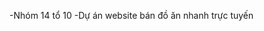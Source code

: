 -Nhóm 14 tổ 10
-Dự án website bán đồ ăn nhanh trực tuyến

<!---
thaiddd/thaiddd is a ✨ special ✨ repository because its `README.md` (this file) appears on your GitHub profile.
You can click the Preview link to take a look at your changes.
--->
